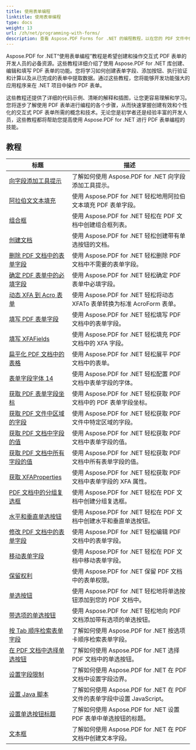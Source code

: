 ```yaml
---
title: 使用表单编程
linktitle: 使用表单编程
type: docs
weight: 13
url: /zh/net/programming-with-forms/
description: 查看 Aspose.PDF Forms for .NET 的编程教程，以在您的 PDF 文件中创建和管理交互式表单。
---
```

Aspose.PDF for .NET“使用表单编程”教程是希望创建和操作交互式 PDF 表单的开发人员的必备资源。这些教程详细介绍了使用 Aspose.PDF for .NET 库创建、编辑和填写 PDF 表单的功能。您将学习如何创建表单字段、添加按钮、执行验证和计算以及从已完成的表单中提取数据。通过这些教程，您将能够开发功能强大的应用程序来在 .NET 项目中操作 PDF 表单。

这些教程还提供了详细的代码示例、清晰的解释和插图，让您更容易理解和学习。您将逐步了解使用 PDF 表单进行编程的各个步骤，从而快速掌握创建有效和个性化的交互式 PDF 表单所需的概念和技术。无论您是初学者还是经验丰富的开发人员，这些教程都将帮助您提高使用 Aspose.PDF for .NET 进行 PDF 表单编程的技能。

## 教程
| 标题 | 描述 |
| --- | --- | 
| [向字段添加工具提示](./add-tooltip-to-field/) | 了解如何使用 Aspose.PDF for .NET 向字段添加工具提示。 |  
| [阿拉伯文文本填充](./arabic-text-filling/) | 使用 Aspose.PDF for .NET 轻松地用阿拉伯文本填充 PDF 表单字段。 |  
| [组合框](./combo-box/) | 使用 Aspose.PDF for .NET 轻松在 PDF 文档中创建组合框列表。 |  
| [创建文档](./create-doc/) | 使用 Aspose.PDF for .NET 轻松创建带有单选按钮的文档。 |  
| [删除 PDF 文档中的表单字段](./delete-form-field/) | 使用 Aspose.PDF for .NET 轻松删除 PDF 文档中不需要的表单字段。 |  
| [确定 PDF 表单中的必填字段](./determine-required-field/) | 使用 Aspose.PDF for .NET 轻松确定 PDF 表单中必填字段。 |  
| [动态 XFA 到 Acro 表单](./dynamic-xfa-to-acro-form/) | 使用 Aspose.PDF for .NET 轻松将动态 XFATo 表单转换为标准 AcroForm 表单。 |  
| [填写 PDF 表单字段](./fill-form-field/) | 使用 Aspose.PDF for .NET 轻松填写 PDF 文档中的表单字段。 |  
| [填写 XFAFields](./fill-xfafields/) | 使用 Aspose.PDF for .NET 轻松填充 PDF 文档中的 XFA 字段。 |  
| [扁平化 PDF 文档中的表格](./flatten-forms/) | 使用 Aspose.PDF for .NET 轻松展平 PDF 文档中的表单。 |  
| [表单字段字体 14](./form-field-font-14/) | 使用 Aspose.PDF for .NET 轻松配置 PDF 文档中表单字段的字体。 |  
| [获取 PDF 表单字段坐标](./get-coordinates/) | 使用 Aspose.PDF for .NET 轻松获取 PDF 文档中的 PDF 表单字段坐标。 |  
| [获取 PDF 文件中区域的字段](./get-fields-from-region/) | 使用 Aspose.PDF for .NET 轻松获取 PDF 文件中特定区域的字段。 |  
| [获取 PDF 文档中字段的值](./get-value-from-field/) | 使用 Aspose.PDF for .NET 轻松获取 PDF 文档中表单字段的值。 |  
| [获取 PDF 文档中所有字段的值](./get-values-from-all-fields/) | 使用 Aspose.PDF for .NET 轻松获取 PDF 文档中所有表单字段的值。 |  
| [获取 XFAProperties](./get-xfaproperties/) | 使用 Aspose.PDF for .NET 轻松获取 PDF 文档中表单字段的 XFA 属性。 |  
| [PDF 文档中的分组复选框](./grouped-check-boxes/) | 使用 Aspose.PDF for .NET 轻松在 PDF 文档中创建分组复选框。 |  
| [水平和垂直单选按钮](./horizontally-and-vertically-radio-buttons/) | 使用 Aspose.PDF for .NET 轻松在 PDF 文档中创建水平和垂直单选按钮。 |  
| [修改 PDF 文档中的表单字段](./modify-form-field/) | 使用 Aspose.PDF for .NET 轻松编辑 PDF 文档中的表单字段。 |  
| [移动表单字段](./move-form-field/) | 使用 Aspose.PDF for .NET 轻松在 PDF 文档中移动表单字段。 |  
| [保留权利](./preserve-rights/) | 使用 Aspose.PDF for .NET 保留 PDF 文档中的表单权限。 |  
| [单选按钮](./radio-button/) | 使用 Aspose.PDF for .NET 轻松地将单选按钮添加到您的 PDF 文档中。 |  
| [带选项的单选按钮](./radio-button-with-options/) | 使用 Aspose.PDF for .NET 轻松地向 PDF 文档添加带有选项的单选按钮。 |  
| [按 Tab 顺序检索表单字段](./retrieve-form-field-in-tab-order/) | 了解如何使用 Aspose.PDF for .NET 按选项卡顺序检索表单字段。 |  
| [在 PDF 文档中选择单选按钮](./select-radio-button/) | 了解如何使用 Aspose.PDF for .NET 选择 PDF 文档中的单选按钮。 |  
| [设置字段限制](./set-field-limit/) | 了解如何使用 Aspose.PDF for .NET 在 PDF 文档中设置字段边界。 |  
| [设置 Java 脚本](./set-java-script/) | 了解如何使用 Aspose.PDF for .NET 在 PDF 文件的表单字段中设置 JavaScript。 |  
| [设置单选按钮标题](./set-radio-button-caption/) | 了解如何使用 Aspose.PDF for .NET 设置 PDF 表单中单选按钮的标题。 |  
| [文本框](./text-box/) | 了解如何使用 Aspose.PDF for .NET 在 PDF 文档中创建文本字段。 |  